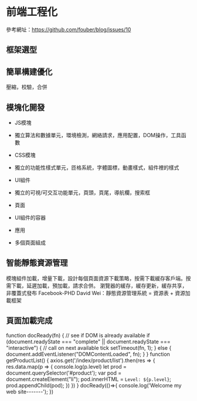 # 前端工程化
參考網址：https://github.com/fouber/blog/issues/10
## 框架選型
## 簡單構建優化
壓縮，校驗，合併
## 模塊化開發
- JS模塊
 + 獨立算法和數據單元，環境檢測，網絡請求，應用配置，DOM操作，工具函數
- CSS模塊
 + 獨立的功能性樣式單元，匝格系統，字體圖標，動畫樣式，組件裡的樣式
- UI組件
 + 獨立的可視/可交互功能單元，頁頭，頁尾，導航欄，搜索框
- 頁面
 + UI組件的容器
- 應用
 + 多個頁面組成
## 智能靜態資源管理
模塊組件加載，增量下載，設計每個頁面資源下載策略，按需下載緩存客戶端。按需下載，延遲加載，預加載，請求合併。
瀏覽器的緩存，緩存更新，緩存共享，非覆蓋式發布
Facebook-PHD David Wei：靜態資源管理系統 = 資源表 + 資源加載框架
## 頁面加載完成
 function docReady(fn) {
        // see if DOM is already available
        if (document.readyState === "complete" || document.readyState === "interactive") {
            // call on next available tick
            setTimeout(fn, 1);
        } else {
            document.addEventListener("DOMContentLoaded", fn);
        }
    }
    function getProductList() {
        axios.get('/index/product/list').then(res => {
            res.data.map(p => {
                console.log(p.level)
                let prod = document.querySelector('#product');
                var pod = document.createElement("li");
                pod.innerHTML = `Level: ${p.level}`;
                prod.appendChild(pod);
            })
        })
    }
    docReady(()=>{
        console.log('Welcome my web site-------');
    })
